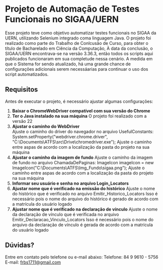 # Projeto de Automação de Testes Funcionais no SIGAA/UERN

Esse projeto teve como objetivo automatizar testes funcionais no SIGAA da UERN, utilizando Selenium integrado coma linguagem Java.
O projeto foi realizado como parte do Trabalho de Conlcusão de Curso, para obter o título de Bacharelado em Ciência da Computação,
À data da conclusão, o SIGAA/UERN encontrava-se na versão 3.36.3, então todos os scripts aqui publicados funcionaram em sua completude nessa cenário. 
A medida em que o Sistema for sendo atualizado, há uma grande chance de configurações adicionais serem necessáarias para continuar o uso dos script automatizados.

## Requisitos

Antes de executar o projeto, é necessário ajustar algumas configurações:

1. **Baixar o ChromeWebDriver compatível com sua versão do Chrome**
2. **Ter o Java instalado na sua máquina**
    O projeto foi realizado com a versão 22
3. **Ajustar o caminho do WebDriver**  
   Ajuste o caminho do driver do navegador no arquivo UsefulConstants:
   System.setProperty("webdriver.chrome.driver", "C:\\Documents\\ATFS\\src\\Drive\\chromedriver.exe");
   Ajuste o caminho entre aspas de acordo com a localização da pasta do projeto na sua máquina
4. **Ajustar o caminho da imagem de fundo**
   Ajuste o caminho da imagem de fundo no arquivo ChamadaDePaginas: 
   ImageIcon imageIcon = new ImageIcon("C:\\Documents\\ATFS\\Img_Fundo\\sigaa.png");
   Ajuste o caminho entre aspas de acordo com a localização da pasta do projeto na sua máquina
5. **Informar seu usuário e senha no arquivo Login_Locators**
6. **Ajustar nome que é verificado na emissão do histórico**
   Ajuste o nome do histórico que é verificado no arquivo Emitir_Historico_Locators
   Isso é necessário pois o nome do arquivo do histórico é gerado de acordo com a matrícula do usuário logado
7. **Ajustar nome que é verificado na declaração de vínculo**
   Ajuste o nome da declaração de vínculo que é verificada no arquivo Emitir_Declaracao_Vinculo_Locators
   Isso é necessário pois o nome do arquivo da declaração de vínculo é gerada de acordo com a matrícula do usuário logado

## Dúvidas?
Entre em contato pelo telefone ou e-mail abaixo: 
Telefone: 84 9 9610 - 5756
E-mail: frbs1711@gmail.com
